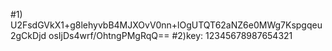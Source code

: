 #1) U2FsdGVkX1+g8lehyvbB4MJXOvV0nn+lOgUTQT62aNZ6e0MWg7Kspgqeu2gCkDjd
osIjDs4wrf/OhtngPMgRqQ==
#2)key: 12345678987654321
